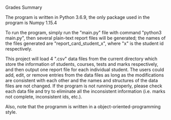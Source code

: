 Grades Summary

The program is written in Python 3.6.9, the only package used in the program is Numpy 1.15.4

To run the program, simply run the "main.py" file with command "python3 main.py", then several plain-text report files will be generated; the names of the files generated are "report_card_student_x", where "x" is the student id respectively.

This project will load 4 ".csv" data files from the current directory which store the information of students, courses, tests and marks respectively, and then output one report file for each individual student.
The users could add, edit, or remove entries from the data files as long as the modifications are consistent with each other and the names and structures of the data files are not changed.
If the program is not running properly, please check each data file and try to eliminate all the inconsistent information (i.e. marks not complete, inconsistent ids, etc.).

Also, note that the programm is written in a object-oriented-programming style.
